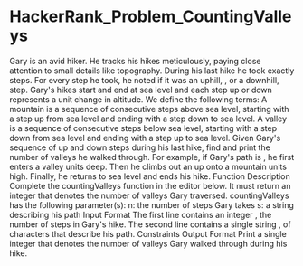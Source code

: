 # HackerRank_Problem_CountingValleys
Gary is an avid hiker. He tracks his hikes meticulously, paying close attention to small details like topography. During his last hike he took exactly  steps. For every step he took, he noted if it was an uphill, , or a downhill,  step. Gary's hikes start and end at sea level and each step up or down represents a  unit change in altitude. We define the following terms:  A mountain is a sequence of consecutive steps above sea level, starting with a step up from sea level and ending with a step down to sea level. A valley is a sequence of consecutive steps below sea level, starting with a step down from sea level and ending with a step up to sea level. Given Gary's sequence of up and down steps during his last hike, find and print the number of valleys he walked through.  For example, if Gary's path is , he first enters a valley  units deep. Then he climbs out an up onto a mountain  units high. Finally, he returns to sea level and ends his hike.  Function Description  Complete the countingValleys function in the editor below. It must return an integer that denotes the number of valleys Gary traversed.  countingValleys has the following parameter(s):  n: the number of steps Gary takes s: a string describing his path Input Format  The first line contains an integer , the number of steps in Gary's hike. The second line contains a single string , of  characters that describe his path.  Constraints  Output Format  Print a single integer that denotes the number of valleys Gary walked through during his hike.
